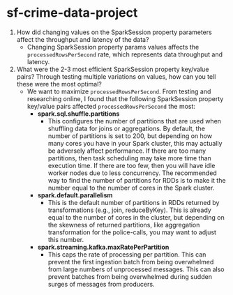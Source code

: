 # sf-crime-data-project

1. How did changing values on the SparkSession property parameters affect the throughput and latency of the data?
	 - Changing SparkSession property params values affects the `processedRowsPerSecond` rate, which represents data throughput and latency.
2. What were the 2-3 most efficient SparkSession property key/value pairs? Through testing multiple variations on values, how can you tell these were the most optimal?
	- We want to maximize `processedRowsPerSecond`. From testing and researching online, I found that the following SparkSession property key/value pairs affected `processedRowsPerSecond` the most:
		- **spark.sql.shuffle.partitions**
			- This configures the number of partitions that are used when shuffling data for joins or aggregations. By default, the number of partitions is set to 200, but depending on how many cores you have in your Spark cluster, this may actually be adversely affect performance. If there are too many partitions, then task scheduling may take more time than execution time. If there are too few, then you will have idle worker nodes due to less concurrency. The recommended way to find the number of partitions for RDDs is to make it the number equal to the number of cores in the Spark cluster.
		- **spark.default.parallelism**
			- This is the default number of partitions in RDDs returned by transformations  (e.g., join, reduceByKey). This is already equal to the number of cores in the cluster, but depending on the skewness of returned partitions, like aggregation transformation for the police-calls, you may want to adjust this number.
		- **spark.streaming.kafka.maxRatePerPartition**
			- This caps the rate of processing per partition. This can prevent the first ingestion batch from being overwhelmed from large numbers of unprocessed messages. This can also prevent batches from being overwhelmed during sudden surges of messages from producers.
